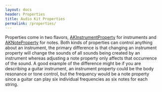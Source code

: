 ```yaml
---
layout: docs
header: Properties
title: Audio Kit Properties
permalink: /properties/
---
```


Properties come in two flavors, [AKInstrumentProperty](/Classes/AKInstrumentProperty.html) for instruments and [AKNoteProperty](/Classes/AKNoteProperty.html) for notes. Both kinds of properties can control anything about an instrument, the primary difference is that changing an instrument property will change the sounds of all sounds being created by an instrument whereas adjusting a note property only affects that occurrence of the sound. A good example of the difference might be if you are describing a guitar instrument, an instrument property could be the body resonance or tone control, but the frequency would be a note property since a guitar can play six individual frequencies as six notes for each string.
